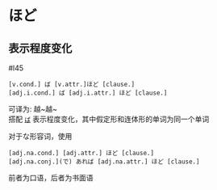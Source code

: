 # ほど
## 表示程度变化

 #l45  

```nihongo
[v.cond.] ば [v.attr.]ほど [clause.]  
[adj.i.cond.] ば [adj.i.attr.] ほど [clause.]  
```
可译为: 越~越~  
搭配 [`ば`](ば.md#表示假定的顺接) 表示程度变化，其中假定形和连体形的单词为同一个单词  

对于な形容词，使用  
```nihongo
[adj.na.cond.] [adj.attr.] ほど [clause.]  
[adj.na.conj.](で) あれば [adj.na.attr.] ほど [clause.]  
```
前者为口语，后者为书面语  